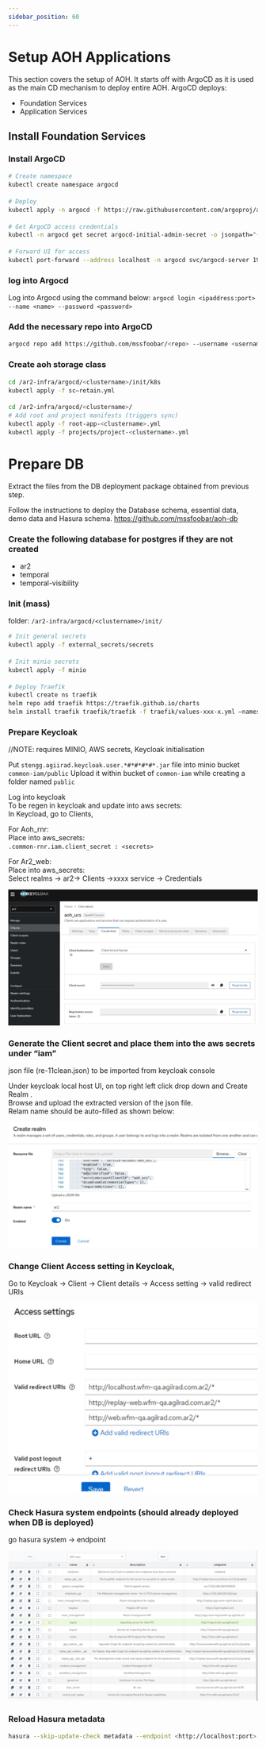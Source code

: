 ```yaml
---
sidebar_position: 60
---
```


# Setup AOH Applications

This section covers the setup of AOH.
It starts off with ArgoCD as it is used as the main CD mechanism to deploy entire AOH.
ArgoCD deploys:
- Foundation Services
- Application Services


## Install Foundation Services

### Install ArgoCD

```bash
# Create namespace
kubectl create namespace argocd
 
# Deploy
kubectl apply -n argocd -f https://raw.githubusercontent.com/argoproj/argo-cd/stable/manifests/install.yaml
 
# Get ArgoCD access credentials
kubectl -n argocd get secret argocd-initial-admin-secret -o jsonpath="{.data.password}" | base64 -d; echo

# Forward UI for access
kubectl port-forward --address localhost -n argocd svc/argocd-server 19080:80
```

### log into Argocd
Log into Argocd using the command below:
`argocd login <ipaddress:port> --name <name> --password <password>`

### Add the necessary repo into ArgoCD
```bash
argocd repo add https://github.com/mssfoobar/<repo> --username <username> --password <git_key> --insecure-skip-server-verification
```

### Create aoh storage class

```bash
cd /ar2-infra/argocd/<clustername>/init/k8s
kubectl apply -f sc—retain.yml
 
cd /ar2-infra/argocd/<clustername>/
# Add root and project manifests (triggers sync)
kubectl apply -f root-app-<clustername>.yml
kubectl apply -f projects/project-<clustername>.yml
```

# Prepare DB
Extract the files from the DB deployment package obtained from previous step.

Follow the instructions to deploy the Database schema, essential data, demo data and Hasura schema.
https://github.com/mssfoobar/aoh-db

### Create the following database for postgres if they are not created
 - ar2
 - temporal
 - temporal-visibility

### Init (mass)
folder: `/ar2-infra/argocd/<clustername>/init/`
```bash
# Init general secrets
kubectl apply -f external_secrets/secrets

# Init minio secrets
kubectl apply -f minio

# Deploy Traefik
kubectl create ns traefik
helm repo add traefik https://traefik.github.io/charts
helm install traefik traefik/traefik -f traefik/values-xxx-x.yml –namespace traefik
```

### Prepare Keycloak
//NOTE: requires MINIO, AWS secrets, Keycloak initialisation


Put `stengg.agiirad.keycloak.user.*#*#*#*#*.jar` file into minio bucket `common-iam/public`
Upload it within bucket of `common-iam` while creating a folder named `public`

Log into keycloak  
To be regen in keycloak and update into aws secrets:  
In Keycload, go to Clients,  

For Aoh_rnr:  
Place into aws_secrets:  
`.common-rnr.iam.client_secret : <secrets>`

For Ar2_web:  
Place into aws_secrets:  
Select realms -> ar2-> Clients ->xxxx service -> Credentials  

![kc1](/img/keycloak/keycloak_client_details_credentials.jpg)


### Generate the Client secret and place them into the aws secrets under “iam”

json file (re-11clean.json) to be imported from keycloak console

Under keycloak local host UI, on top right left click drop down and Create Realm .  
Browse and upload the extracted version  of the json file.  
Relam name should be auto-filled as shown below:  

![kc2](/img/keycloak/deploy-keycloak-create-realm-check.jpg)

### Change Client Access setting in Keycloak,
Go to Keycloak -> Client -> Client details -> Access setting -> valid redirect URIs

![kc3](/img/keycloak/deploy-keycloak-client-redirect-check.jpg)

### Check Hasura system endpoints (should already deployed when DB is deployed)
go hasura
system -> endpoint

![h3](/img/deploy-hasura-endpoint-check.jpg)


### Reload Hasura metadata
```bash
hasura --skip-update-check metadata --endpoint <http://localhost:port> --admin-secret <hasura-admin-secret> reload
```

